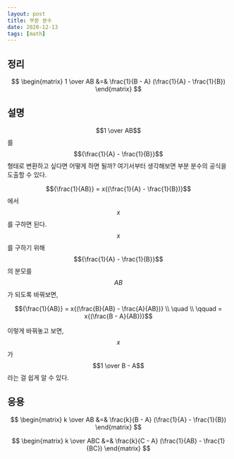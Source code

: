 ```yaml
---
layout: post
title: 부분 분수
date: 2020-12-13
tags: [math]
---
```


## 정리

$$
\begin{matrix}
1 \over AB &=& \frac{1}{B - A} (\frac{1}{A} - \frac{1}{B})
\end{matrix}
$$

## 설명

$$1 \over AB$$를 $${\frac{1}{A} - \frac{1}{B}}$$ 형태로 변환하고 싶다면 어떻게 하면 될까? 여기서부터 생각해보면 부분 분수의 공식을 도출할 수 있다.

$${\frac{1}{AB}} = x{(\frac{1}{A} - \frac{1}{B})}$$에서 $$x$$를 구하면 된다. $$x$$를 구하기 위해 $${\frac{1}{A} - \frac{1}{B}}$$의 분모를 $$AB$$가 되도록 바꿔보면,

$${\frac{1}{AB}} = x{(\frac{B}{AB} - \frac{A}{AB})} \\
\quad \\
\qquad  = x{(\frac{B - A}{AB})}$$

이렇게 바꿔놓고 보면, $$x$$가 $$1 \over B - A$$라는 걸 쉽게 알 수 있다.

## 응용

$$
\begin{matrix}
k \over AB &=& \frac{k}{B - A} (\frac{1}{A} - \frac{1}{B})
\end{matrix}
$$

$$
\begin{matrix}
k \over ABC &=& \frac{k}{C - A} (\frac{1}{AB} - \frac{1}{BC})
\end{matrix}
$$
